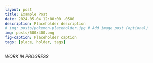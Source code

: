 ```yaml
---
layout: post
title: Example Post
date: 2024-05-04 12:00:00 -0500
description: Placeholder description
# img: posts/pokemon-placeholder.jpg # Add image post (optional)
img: posts/600x400.png
fig-caption: Placeholder caption
tags: [place, holder, tags]
---
```


_WORK IN PROGRESS_
